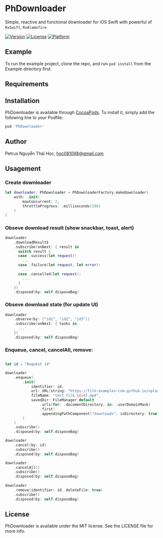 # PhDownloader
Simple, reactive and functional downloader for iOS Swift with powerful of `RxSwift`, `RxAlamofire`

<!-- [![CI Status](https://img.shields.io/travis/hoc081098/PhDownloader.svg?style=flat)](https://travis-ci.org/hoc081098/PhDownloader) -->
[![Version](https://img.shields.io/cocoapods/v/PhDownloader.svg?style=flat)](https://cocoapods.org/pods/PhDownloader)
[![License](https://img.shields.io/cocoapods/l/PhDownloader.svg?style=flat)](https://cocoapods.org/pods/PhDownloader)
[![Platform](https://img.shields.io/cocoapods/p/PhDownloader.svg?style=flat)](https://cocoapods.org/pods/PhDownloader)

## Example

To run the example project, clone the repo, and run `pod install` from the Example directory first.

## Requirements

## Installation

PhDownloader is available through [CocoaPods](https://cocoapods.org). To install
it, simply add the following line to your Podfile:

```ruby
pod 'PhDownloader'
```

## Author

Petrus Nguyễn Thái Học, hoc081098@gmail.com

## Usagement

### Create downloader
```swift
let downloader: PhDownloader = PhDownloaderFactory.makeDownloader(
    with: .init(
        maxConcurrent: 2,
        throttleProgress: .milliseconds(500)
    )
)
```

### Obseve download result (show snackbar, toast, alert)
```swift
downloader
    .downloadResult$
    .subscribe(onNext: { result in
      switch result {
      case .success(let request):
        ...
      case .failure(let request, let error):
        ...
      case .cancelled(let request):
        ...
      }
    })
    .disposed(by: self.disposeBag)
```

### Obseve download state (for update UI)
```swift
downloader
    .observe(by: ["id1", "id2", "id3"])
    .subscribe(onNext: { tasks in
      ...
    })
    .disposed(by: self.disposeBag)
```

### Enqueue, cancel, cancelAll, remove:
```swift

let id = "Request id"

downloader
    .enqueue(
        .init(
            identifier: id,
            url: URL(string: "https://file-examples-com.github.io/uploads/2017/04/file_example_MP4_1920_18MG.mp4")!,
            fileName: "test_file_\(id).mp4",
            savedDir: FileManager.default
                .urls(for: .documentDirectory, in: .userDomainMask)
                .first!
                .appendingPathComponent("downloads", isDirectory: true)
        )
    )
    .subscribe()
    .disposed(by: self.disposeBag)

downloader
    .cancel(by: id)
    .subscribe()
    .disposed(by: self.disposeBag)

downloader
    .cancelAll()
    .subscribe()
    .disposed(by: self.disposeBag)
    
downloader
    .remove(identifier: id, deleteFile: true)
    .subscribe()
    .disposed(by: self.disposeBag)
```

## License

PhDownloader is available under the MIT license. See the LICENSE file for more info.

